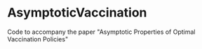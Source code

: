 # AsymptoticVaccination
Code to accompany the paper "Asymptotic Properties of Optimal Vaccination Policies"
